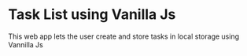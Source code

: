 <h1>Task List using Vanilla Js</h1>

<p>This web app lets the user create and store tasks in local storage using Vannilla Js</p>